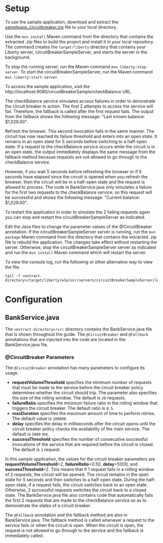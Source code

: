# Setup

To use the sample application, download and extract the [sampleapp_circuitbreaker.zip](https://github.com/OpenLiberty/iguide-circuit-breaker/raw/master/finish/sampleapp_circuitbreaker.zip) file to your local directory.

Use the `mvn install` Maven command from the directory that contains the extracted .zip files 
to build the project and install it in your local repository. The command creates the 
`target/liberty` directory that contains your Liberty server, circuitBreakerSampleServer, and starts the server in the background.

To stop the running server, run the Maven command `mvn liberty:stop-server`. To start
the circuitBreakerSampleServer, run the Maven command `mvn liberty:start-server`.

To access the sample application, visit the http://localhost:9080/circuitBreakerSample/checkBalance URL.

The checkBalance service simulates access failures in order to demostrate the circuit breaker in action. The first 2 attempts to access the service will fail. Therefore, the fallback is called after the first request fails. The output from the fallback shows the following message:
    "Last known balance: $1,029.00". 

Refresh the browser. This second invocation fails in the same manner. The circuit has now reached its failure threshold and enters into an open state. It remains in an open state for 5 seconds before switching to a half-open state. If a request to the checkBalance service occurs while the circuit is in an open state, the output immediately displays the same message from the fallback method because requests are not allowed to go through to the checkBalance service.

However, if you wait 5 seconds before refreshing the browser or if 5 seconds have elapsed since the circuit is opened when you refresh the browser, then the circuit will be in a half-open state and the request is allowed to process. The code in BankService.java only simulates a failure for the first two requests to the checkBalance service, so this request will be successful and shows the following message: 
	"Current balance: $1,029.00". 

To restart the application in order to simulate the 2 failing requests again you can stop and restart the circuitBreakerSampleServer as indicated. 

Edit the Java files to change the parameter values of the @CircuitBreaker annotation. If the circuitBreakerSampleServer server is running, run the `mvn package` Maven command from the directory that contains the extracted .zip file to rebuild the application. The changes take effect without restarting the server. Otherwise, stop the circuitBreakerSampleServer server as indicated and run the `mvn install` Maven command which will restart the server.

To view the console log, run the following or other alternative way to view the file:

    tail -f <extract-directory>/target/liberty/wlp/usr/servers/circuitBreakerSampleServer/logs/console.log


# Configuration
## BankService.java
The `<extract-directory>/src` directory contains the BankService.java file that is shown throughout the guide. 
The `@CircuitBreaker` and `@Fallback` annotations that are injected into the code are located in the BankService.java file.

### @CircuitBreaker Parameters
The `@CircuitBreaker` annotation has many parameters to configure its usage.
* **requestVolumeThreshold** specifies the minimum number of requests that must be made to the service before the circuit breaker policy determines whether the circuit should trip. The parameter also specifies the size of the rolling window. The default is `20` requests.
* **failureRatio** specifies the minimum failure ratio in the rolling window that triggers the circuit breaker. The default ratio is `0.5`.
* **maxDuration** specifies the maximum amount of time to perform retries. The default value is `180000`.
* **delay** specifies the delay in milliseconds after the circuit opens until the circuit breaker policy checks the availability of the main service. The default is `5000` ms.
* **successThreshold** specifies the number of consecutive successful invocations of the service that are required before the circuit is closed. The default is `1` request.

In this sample application, the values for the circuit breaker parameters are **requestVolumeThreshold**=2, **failureRatio**=0.50, **delay**=5000, and **successThreshold**=2. This means that if 1 request fails in a rolling window of 2 requests, the circuit will be opened. The circuit remains in the open state for 5 seconds and then switches to a half-open state. During the half-open state, if a request fails, the circuit switches back to an open state. Otherwise, 2 successful requests switches the circuit back to a closed state. The BankService.java file also contains code that automatically fails the first 2 requests that are made to the checkBalance service so as to demonstrate the states of a circuit breaker. 

The `@Fallback` annotation and the fallback method are also in BankService.java. The fallback method is called whenever a request to the service fails or when the circuit is open. When the circuit is open, the request is not allowed to go through to the service and the fallback is immediately called.